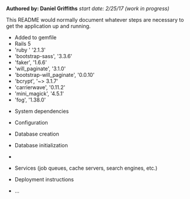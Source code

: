**Authored by: Daniel Griffiths**
*start date: 2/25/17 (work in progress)*

This README would normally document whatever steps are necessary to get the
application up and running.


- Added to gemfile
- Rails 5
- 'ruby  '                    '2.1.3'
- 'bootstrap-sass',           '3.3.6'
- 'faker',                    '1.6.6'
- 'will_paginate',            '3.1.0'
- 'bootstrap-will_paginate', '0.0.10'
- 'bcrypt',                '~> 3.1.7'
- 'carrierwave',             '0.11.2'
- 'mini_magick',              '4.5.1'
- 'fog',                     '1.38.0'

* System dependencies

* Configuration

* Database creation

* Database initialization

* 

* Services (job queues, cache servers, search engines, etc.)

* Deployment instructions

* ...
